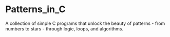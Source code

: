 # Patterns_in_C
A collection of simple C programs that unlock the beauty of patterns - from numbers to stars - through logic, loops, and algorithms.
